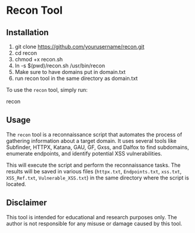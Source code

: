 # Recon Tool

## Installation

1. git clone https://github.com/yourusername/recon.git
2. cd recon
3. chmod +x recon.sh
4. ln -s $(pwd)/recon.sh /usr/bin/recon
5. Make sure to have domains put in domain.txt
6. run recon tool in the same directory as domain.txt

To use the `recon` tool, simply run:

recon

## Usage

The `recon` tool is a reconnaissance script that automates the process of gathering information about a target domain. It uses several tools like Subfinder, HTTPX, Katana, GAU, GF, Gxss, and Dalfox to find subdomains, enumerate endpoints, and identify potential XSS vulnerabilities.



This will execute the script and perform the reconnaissance tasks. The results will be saved in various files (`httpx.txt`, `Endpoints.txt`, `xss.txt`, `XSS_Ref.txt`, `Vulnerable_XSS.txt`) in the same directory where the script is located.

## Disclaimer

This tool is intended for educational and research purposes only. The author is not responsible for any misuse or damage caused by this tool.

